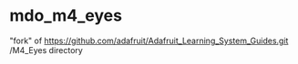 # mdo_m4_eyes
"fork" of https://github.com/adafruit/Adafruit_Learning_System_Guides.git /M4_Eyes directory
